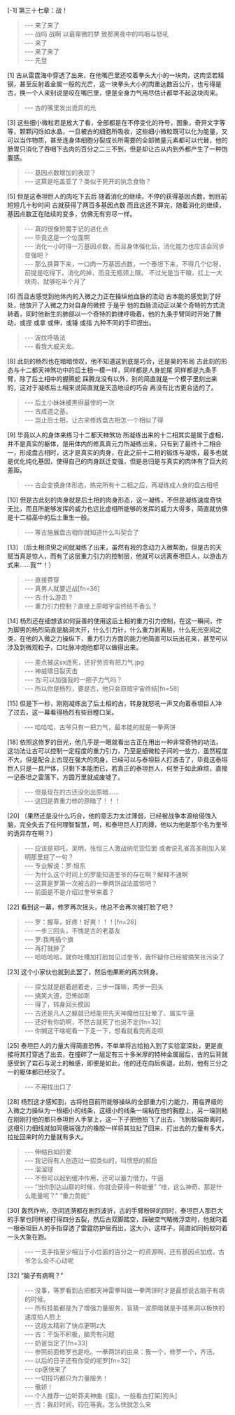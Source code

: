 
[-1] 第三十七章：战！
>--- 来了来了<br>
>--- 战吗 战啊 以最卑微的梦 致那黑夜中的呜咽与怒吼<br>
>--- 来了<br>
>--- 来了来了<br>
>--- 先登<br>

[1] 古从雷霆海中穿透了出来，在他嘴巴里还咬着拳头大小的一块肉，这肉坚若精钢，甚至反射着金属一般的光芒，这一块拳头大小的肉重达数百公斤，也亏得是古，换一个人来别说是咬在嘴巴里，便是全身力气用尽估计都举不起这块肉来。
>--- 古的嘴里发出诡异的光<br>

[3] 这些细小微粒若是放大了看，全部都是在不停变化的符号，图象，奇异文字等等，颗颗闪烁如水晶，一旦被古的细胞所吸收，这些细小微粒既可以化为能量，又可以当作物质，甚至连身体细胞分裂成长所需要的全部微量元素都可以代替，他的肠胃只消化了吞咽下去肉的百分之二三不到，但是却让古从内到外都产生了一种饱腹感。
>--- 基因点数增加的表现？<br>
>--- 这算是吃盖亚了？类似于死开的执念食物？<br>

[5] 但是这泰坦巨人的肉吃下去后 随着消化的继续，不停的获得基因点数，到目前短短几十秒时间 古就获得了两百多基因点数 而且这还不算完，随着消化的继续，基因点数正在陆续的变多，仿佛无有穷尽一样。
>--- 真的很像狩魔手记的进化点<br>
>--- 毕竟这是一个位面啊<br>
>--- 消化一小时得一万基因点数，而且身体强化后，消化能力也应该会同步变强吧？<br>
>--- 那么换算下来，一口肉一万基因点数，一个泰坦下来，不得几个亿呀，前提是吃得下，消化的掉，而且无瓶颈上限。
不过光是当干粮，扛上一大块肉，就够吃半个月了<br>

[6] 而且古感觉到他体内的入微之力正在操纵他血脉的流动 古本能的感觉到了好处，他放开了入微之力对自身的微控 于是乎 他的血脉流动正以某个奇特的方式流转着，同时他新生的肺部以一个奇特的韵律呼吸着，他的九条手臂同时开始了舞动，或捏 或拿 或伸，或锤 或指 九种不同的手印捏出。
>--- 波纹呼吸法<br>
>--- 看我大威天龙。<br>

[8] 此刻的杨烈也在暗暗惊叹，他不知道这到底是巧合，还是昊的布局 古此刻的形态与十二都天神煞功中的后土相一模一样，同样都是人身蛇尾 同样都是九条手臂，除了后土相中的握腾蛇 踩腾龙没有以外，别的简直就是一个模子里刻出来的，这对于凝练后土相来说简直就是天造地设的巧合 再没有比古更合适的了。
>--- 后土小妹妹被黑得最惨的一次<br>
>--- 古成道之基。<br>
>--- 岂止后土相，让古来修炼盘古相怎一个相似了得<br>

[9] 毕竟以人的身体来练习十二都天神煞功 所凝练出来的十二相其实是属于虚相，并不是真实的躯体，是用体内的修真真元力所凝练出来，只有到了最终十二相合一，形成盘古相时，这才是真实的肉身，在此之前十二相的锻炼与凝练，最多也就是优化纯化基因，使得自己的肉身跃迁变强，但是总归是与真实的肉体有了巨大的差距。
>--- 古会变换身体形态，练完所有十二相之后，再凝练成人身的盘古相吧<br>

[10] 但是古此刻的肉身就是后土相的肉身形态，这一凝练，不但是凝练速度奇快无比，而且所能够发挥的威力也远比虚相所能够的发挥的威力大得多，简直就仿佛是十二祖巫中的后土重生一般。
>--- 等古施展盘古相你就知道什么叫契合了<br>

[13] （后土相须臾之间就凝练了出来，虽然有我的念动力入微帮助，但是古的天赋当真是惊人，而有了这层重力引力的控制层，他就可以远离泰坦巨人，以游击方式来……我艹！）
>--- 直接莽穿<br>
>--- 真男人就要近战[fn=36]<br>
>--- 古:什么游击？<br>
>--- 重力引力控制？直接上原暗宇宙终结不香么？<br>

[14] 杨烈还在细想该如何妥善的使用这后土相的重力引力控制，在这一瞬间，作为脚男的杨烈简直是脑洞大开，什么引力针，什么重力剥离层，什么死光空间之类，在他的入微之力操纵下，重力引力方面的能力他简直可以玩出花来，甚至可以涉及到微观粒子，口吐脉冲炮他都可以做得出来。
>--- 差点被这sx连死，还好劳资有把力气.jpg<br>
>--- 神威啸日裂天击<br>
>--- 古:可以加强我的一把子力气吗？<br>
>--- 所以你是杨烈，要是古，他只会原暗宇宙终结[fn=58]<br>

[15] 但是下一秒，刚刚凝练出了后土相的古，转身就怒吼一声又向着泰坦巨人冲了过去，这一幕看得杨烈有些目瞪口呆。
>--- 哈哈哈，古爷只有一把力气，最本能的就是一拳两饼<br>

[18] 依照这修罗的目光，他几乎是一眼就看出古正在用出一种非常奇特的功法，这功法让古可以控制一定程度的重力引力，乃至是细微粒子间的一些力，虽然程度不大，但是配合上古现在强大的肉身，已经可以与泰坦巨人打游击了，毕竟这泰坦巨人只是一具尸体，只剩下本能而已，若真正的泰坦巨人，何至于如此麻烦，直接一记泰坦之雷落下，方圆万里就成废墟了。
>--- 但是现在的古还没创出原暗……<br>
>--- 这回是靠重力修的原暗了！！！<br>

[20] （果然还是没什么巧合，他的意志力太过薄弱，已经被战争本源给侵蚀入脑，完全失去了任何理智智慧，呵，和泰坦巨人打肉搏，他以为他是那个名为奎爷的诡异存在啊？）
>--- 应该是郑吒，吴明，张恒三人激战纳尼亚位面
或者说孔雀高圣刚加入吴明那里提了一句？<br>
>--- 专业解说：罗·旭东<br>
>--- 为什么这个时间上的罗能知道奎爷的存在啊？解释不通啊<br>
>--- 这算是罗第一次被古的一拳两饼战法震惊吧？<br>
>--- 前面是不是介绍过奎爷来着？<br>

[22] 看到这一幕，修罗再次摇头，他总不会再次被打脸了吧？
>--- 罗：握草，好疼！好爽！！！[fn=26]<br>
>--- 一步三回头，不愧是古的老基友<br>
>--- 罗:我再插个旗<br>
>--- 再打就肿了<br>
>--- 哈哈哈哈，就你吐槽加打脸加见过奎爷，我怀疑你已经被搞笑张污染了<br>

[23] 这个小家伙也就到此罢了，然后他果断的再次转身。
>--- 探戈就是趟着趟着走，三步一蹿嘛，两步一回头<br>
>--- 搞笑大道，恐怖如斯<br>
>--- 得了，转身回头模因<br>
>--- 古还是凡人之躯就已经能把先天神魔给拉扯晕了、属实牛逼<br>
>--- 还好有你奶啊，不然古就死了也说不定[fn=32]<br>
>--- 你搁这干啥呢看一下走一下，想看就看完再走呗<br>

[25] 泰坦巨人的力量大得简直恐怖，不单单将古给拍入到了实验室深处，更是直接将其打穿透了出去，在撞碎了一层足有三十多米厚的特种金属层后，古的后背就感受到了岩石与泥土的触感，即便是如此，他的还在向后疾退，此刻，他有三分之一的躯体都已经没了。
>--- 不用找出口了<br>

[28] 杨烈这才感知到，古将他目前所能够操纵的全部重力引力能力，用临界级的入微之力操纵为一根细小的线条，这细小的线条一端粘在他的胸膛上，另一端则粘在刚刚打他的那只泰坦巨人手掌上，这一下子把他拍飞了出去，飞到极端距离时，这根引力细线就如同极端强力的橡胶一样将其拉扯了回来，打出去的力量有多大，拉扯回来时的力量就有多大。
>--- 伸缩自如的爱<br>
>--- 我记得有人创造过一招类似的，叫愤怒的郝启<br>
>--- 溜溜球<br>
>--- 不但可以起到缓冲作用，还可以蓄力借力，牛逼<br>
>--- “当你到达山巅的时候，你就会获得一种能量”
“哇，这么神奇。那是什么能量呢？”
“重力势能”<br>

[30] 轰然炸响，空间涟漪都在剧烈波折，古的手臂粉碎的同时，泰坦巨人那巨大的手掌也同样被打得四分五裂，然后古双脚踏空，踩破空气略微浮空时，他就叼着一根泰坦巨人的手指穿透了雷霆防护层而出，这大小，这样子，简直如同蚂蚁叼着一头大象在跑。
>--- 一支手指至少相当于小位面的百分之一的资源啊，还有基因点加成，古爷怎么会不心动呢<br>

[32] “脑子有病啊？”
>--- 没事，等罗看到古把都天神雷拳叫做一拳两饼时才是最想说古脑子有病的时候。<br>
>--- 所有技能都是为了增强力量服务，盲猜一波原暗就是手搓黑洞以极快的速度拍人脸上<br>
>--- 这段太精彩了快点更啊z大<br>
>--- 古：干饭不积极，脑壳有问题<br>
>--- 奶爸当定了[fn=33]<br>
>--- 参照前面修罗也是吃。一拳两饼的由来：我一个，修罗一个，齐活。<br>
>--- 以后的日子还有你受的呢罗[fn=32]<br>
>--- cp感快来了<br>
>--- 一切技巧都只为力量服务！<br>
>--- 傲娇！<br>
>--- 个人推荐一边听莽夫神曲《蛮》，一般看古打架[狗头]<br>
>--- 古：我赶时间，钧在等我。怎么快就怎么来<br>
